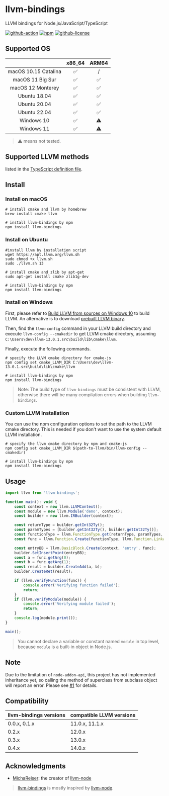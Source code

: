 # llvm-bindings

LLVM bindings for Node.js/JavaScript/TypeScript

[![github-action](https://img.shields.io/github/workflow/status/ApsarasX/llvm-bindings/Build?style=flat-square)](https://github.com/ApsarasX/llvm-bindings/actions)
[![npm](https://img.shields.io/npm/v/llvm-bindings?style=flat-square)](https://www.npmjs.com/package/llvm-bindings)
[![github-license](https://img.shields.io/github/license/ApsarasX/llvm-bindings?style=flat-square)](https://github.com/ApsarasX/llvm-bindings/blob/master/LICENSE)

## Supported OS

|                      | x86_64 | ARM64 |
|:--------------------:|:------:|:-----:|
| macOS 10.15 Catalina |   ✅    |   /   |
|   macOS 11 Big Sur   |   ✅    |   ✅   |
|  macOS 12 Monterey   |   ✅    |   ✅   |
|     Ubuntu 18.04     |   ✅    |   ✅   |
|     Ubuntu 20.04     |   ✅    |   ✅   |
|     Ubuntu 22.04     |   ✅    |   ✅   |
|      Windows 10      |   ✅    |  ⚠️   |
|      Windows 11      |   ✅    |  ⚠️   |

> ⚠️ means not tested.

## Supported LLVM methods

listed in the [TypeScript definition file](./llvm-bindings.d.ts).

## Install

### Install on macOS

```shell
# install cmake and llvm by homebrew
brew install cmake llvm

# install llvm-bindings by npm
npm install llvm-bindings
```

### Install on Ubuntu

```shell
#install llvm by installation script
wget https://apt.llvm.org/llvm.sh
sudo chmod +x llvm.sh
sudo ./llvm.sh 13

# install cmake and zlib by apt-get
sudo apt-get install cmake zlib1g-dev

# install llvm-bindings by npm
npm install llvm-bindings
```

### Install on Windows

First, please refer to [Build LLVM from sources on Windows 10](https://github.com/ApsarasX/llvm-bindings/wiki/Build-LLVM-from-source-code-on-Windows-10) to build LLVM. An alternative is to download [prebuilt LLVM binary](https://github.com/ApsarasX/llvm-windows/releases).

Then, find the `llvm-config` command in your LLVM build directory and execute `llvm-config --cmakedir` to get LLVM cmake directory, assuming `C:\Users\dev\llvm-13.0.1.src\build\lib\cmake\llvm`.

Finally, execute the following commands.

```shell
# specify the LLVM cmake directory for cmake-js
npm config set cmake_LLVM_DIR C:\Users\dev\llvm-13.0.1.src\build\lib\cmake\llvm

# install llvm-bindings by npm
npm install llvm-bindings
```

> Note: The build type of `llvm-bindings` must be consistent with LLVM, otherwise there will be many compilation errors when building `llvm-bindings`.

### Custom LLVM Installation
You can use the npm configuration options to set the path to the LLVM cmake directory. This is needed if you don't want to use the system default LLVM installation.

```shell
# specify the llvm cmake directory by npm and cmake-js
npm config set cmake_LLVM_DIR $(path-to-llvm/bin/llvm-config --cmakedir)

# install llvm-bindings by npm
npm install llvm-bindings
```

## Usage

```javascript
import llvm from 'llvm-bindings';

function main(): void {
    const context = new llvm.LLVMContext();
    const module = new llvm.Module('demo', context);
    const builder = new llvm.IRBuilder(context);

    const returnType = builder.getInt32Ty();
    const paramTypes = [builder.getInt32Ty(), builder.getInt32Ty()];
    const functionType = llvm.FunctionType.get(returnType, paramTypes, false);
    const func = llvm.Function.Create(functionType, llvm.Function.LinkageTypes.ExternalLinkage, 'add', module);

    const entryBB = llvm.BasicBlock.Create(context, 'entry', func);
    builder.SetInsertPoint(entryBB);
    const a = func.getArg(0);
    const b = func.getArg(1);
    const result = builder.CreateAdd(a, b);
    builder.CreateRet(result);

    if (llvm.verifyFunction(func)) {
        console.error('Verifying function failed');
        return;
    }
    if (llvm.verifyModule(module)) {
        console.error('Verifying module failed');
        return;
    }
    console.log(module.print());
}

main();
```

> You cannot declare a variable or constant named `module` in top level, because `module` is a built-in object in Node.js.

## Note
Due to the limitation of `node-addon-api`, this project has not implemented inheritance yet, so calling the method of superclass from subclass object will report an error. Please see [#1](https://github.com/ApsarasX/llvm-bindings/issues/1) for details.

## Compatibility

| llvm-bindings versions | compatible LLVM versions |
|------------------------|--------------------------|
| 0.0.x, 0.1.x           | 11.0.x, 11.1.x           |
| 0.2.x                  | 12.0.x                   |
| 0.3.x                  | 13.0.x                   |
| 0.4.x                  | 14.0.x                   |

## Acknowledgments
- [MichaReiser](https://github.com/MichaReiser): the creator of [llvm-node](https://github.com/MichaReiser/llvm-node)

> [llvm-bindings](https://github.com/ApsarasX/llvm-bindings) is mostly inspired by [llvm-node](https://github.com/MichaReiser/llvm-node).
